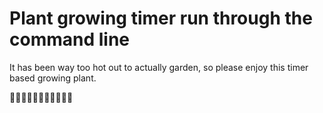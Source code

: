 # Plant growing timer run through the command line
It has been way too hot out to actually garden, so please enjoy this timer based growing plant.

:leaves::cherry_blossom::herb::rose::herb::sunflower::herb::tulip::herb::hibiscus::leaves:
